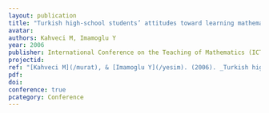 ```yaml
---
layout: publication
title: "Turkish high-school students’ attitudes toward learning mathematics"
avatar:
authors: Kahveci M, Imamoglu Y
year: 2006
publisher: International Conference on the Teaching of Mathematics (ICTM)
projectid:
ref: "[Kahveci M](/murat), & [Imamoglu Y](/yesim). (2006). _Turkish high-school students’ attitudes toward learning mathematics_. Paper presented at the International Conference on the Teaching of Mathematics (ICTM). Istanbul, Turkey. June 30 - July 5, 2006."
pdf:
doi:
conference: true
pcategory: Conference
---
```

